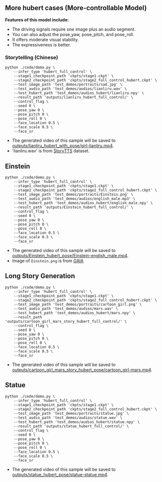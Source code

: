 ## More hubert cases (More-controllable Model)

**Features of this model include:**
- The driving signals require one image plus an audio segment.
- You can also adjust the pose_yaw, pose_pitch, and pose_roll.
- It offers moderate visual stability.
- The expressiveness is better.

### Storytelling (Chinese)

```
python ./code/demo.py \
    --infer_type 'hubert_full_control' \
    --stage1_checkpoint_path 'ckpts/stage1.ckpt' \
    --stage2_checkpoint_path 'ckpts/stage2_full_control_hubert.ckpt' \
    --test_image_path 'test_demos/portraits/sad.jpg' \
    --test_audio_path 'test_demos/audios/lianliru.wav' \
    --test_hubert_path 'test_demos/audios_hubert/lianliru.npy' \
    --result_path 'outputs/lianliru_hubert_full_control/' \
    --control_flag \
    --seed 0 \
    --pose_yaw 0 \
    --pose_pitch 0 \
    --pose_roll 0 \
    --face_location 0.5 \
    --face_scale 0.5 \
    --face_sr
```

- The generated video of this sample will be saved to [outputs/lianliru_hubert_with_pose/girl-lianliru.mp4](../outputs/lianliru_hubert_with_pose/girl-lianliru.mp4).
- 'lianliru.wav' is from [StoryTTS](https://github.com/X-LANCE/StoryTTS) dataset.

## Einstein

```
python ./code/demo.py \
    --infer_type 'hubert_full_control' \
    --stage1_checkpoint_path 'ckpts/stage1.ckpt' \
    --stage2_checkpoint_path 'ckpts/stage2_full_control_hubert.ckpt' \
    --test_image_path 'test_demos/portraits/Einstein.png' \
    --test_audio_path 'test_demos/audios/english_male.mp3' \
    --test_hubert_path 'test_demos/audios_hubert/english_male.npy' \
    --result_path 'outputs/Einstein_hubert_full_control/' \
    --control_flag \
    --seed 0 \
    --pose_yaw 0 \
    --pose_pitch 0 \
    --pose_roll 0 \
    --face_location 0.5 \
    --face_scale 0.5 \
    --face_sr
```


- The generated video of this sample will be saved to [outputs/Einstein_hubert_pose/Einstein-english_male.mp4](../outputs/Einstein_hubert_pose/Einstein-english_male.mp4).
- Image of `Einstein.png` is from [GAIA](https://gaiavatar.github.io/gaia/)


## Long Story Generation

```
python ./code/demo.py \
    --infer_type 'hubert_full_control' \
    --stage1_checkpoint_path 'ckpts/stage1.ckpt' \
    --stage2_checkpoint_path 'ckpts/stage2_full_control_hubert.ckpt' \
    --test_image_path 'test_demos/portraits/cartoon_girl.png' \
    --test_audio_path 'test_demos/audios/mars.wav' \
    --test_hubert_path 'test_demos/audios_hubert/mars.npy' \
    --result_path 'outputs/cartoon_girl_mars_story_hubert_full_control/' \
    --control_flag \
    --seed 0 \
    --pose_yaw 0 \
    --pose_pitch 0 \
    --pose_roll 0 \
    --face_location 0.5 \
    --face_scale 0.5 \
    --face_sr

```
- The generated video of this sample will be saved to [outputs/cartoon_girl_mars_story_hubert_pose/cartoon_girl-mars.mp4](../outputs/cartoon_girl_mars_story_hubert_pose/cartoon_girl-mars.mp4).

## Statue

```
python ./code/demo.py \
    --infer_type 'hubert_full_control' \
    --stage1_checkpoint_path 'ckpts/stage1.ckpt' \
    --stage2_checkpoint_path 'ckpts/stage2_full_control_hubert.ckpt' \
    --test_image_path 'test_demos/portraits/statue.jpg' \
    --test_audio_path 'test_demos/audios/statue.wav' \
    --test_hubert_path 'test_demos/audios_hubert/statue.npy' \
    --result_path 'outputs/statue_hubert_full_control/' \
    --control_flag \
    --seed 0 \
    --pose_yaw 0 \
    --pose_pitch 0 \
    --pose_roll 0 \
    --face_location 0.5 \
    --face_scale 0.5 \
    --face_sr

```
- The generated video of this sample will be saved to [outputs/statue_hubert_pose/statue-statue.mp4](../outputs/statue_hubert_pose/statue-statue.mp4).



